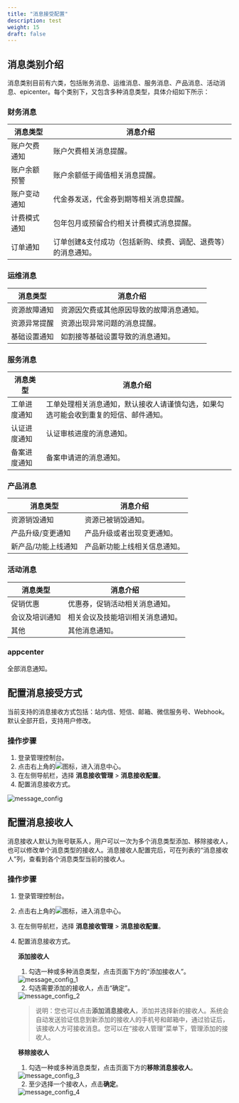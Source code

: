 ```yaml
---
title: "消息接受配置"
description: test
weight: 15
draft: false
---
```


## 消息类别介绍

消息类别目前有六类，包括账务消息、运维消息、服务消息、产品消息、活动消息、epicenter。每个类别下，又包含多种消息类型，具体介绍如下所示：

### 财务消息

| 消息类型     | 消息介绍                                                     |
| ------------ | ------------------------------------------------------------ |
| 账户欠费通知 | 账户欠费相关消息提醒。                                       |
| 账户余额预警 | 账户余额低于阈值相关消息提醒。                               |
| 账户变动通知 | 代金券发送，代金券到期等相关消息提醒。                       |
| 计费模式通知 | 包年包月或预留合约相关计费模式消息提醒。                     |
| 订单通知     | 订单创建&支付成功（包括新购、续费、调配、退费等）的消息通知。 |

### 运维消息

| 消息类型     | 消息介绍                                 |
| ------------ | ---------------------------------------- |
| 资源故障通知 | 资源因欠费或其他原因导致的故障消息通知。 |
| 资源异常提醒 | 资源出现异常问题的消息提醒。             |
| 基础设置通知 | 如割接等基础设置导致的消息通知。         |

### 服务消息

| 消息类型     | 消息介绍                                                     |
| ------------ | ------------------------------------------------------------ |
| 工单进度通知 | 工单处理相关消息通知，默认接收人请谨慎勾选，如果勾选可能会收到重复的短信、邮件通知。 |
| 认证进度通知 | 认证审核进度的消息通知。                                     |
| 备案进度通知 | 备案申请进的消息通知。                                       |

### 产品消息

| 消息类型            | 消息介绍                     |
| ------------------- | ---------------------------- |
| 资源销毁通知        | 资源已被销毁通知。           |
| 产品升级/变更通知   | 产品升级或者出现变更通知。   |
| 新产品/功能上线通知 | 产品新功能上线相关信息通知。 |

### 活动消息

| 消息类型       | 消息介绍                         |
| -------------- | -------------------------------- |
| 促销优惠       | 优惠券，促销活动相关消息通知。   |
| 会议及培训通知 | 相关会议及技能培训相关消息通知。 |
| 其他           | 其他消息通知。                   |

### appcenter

全部消息通知。

## 配置消息接受方式

当前支持的消息接收方式包括：站内信、短信、邮箱、微信服务号、Webhook。默认全部开启，支持用户修改。

### 操作步骤

1. 登录管理控制台。
2. 点击右上角的![](../../_images/notification-bell.png)图标，进入消息中心。
3. 在左侧导航栏，选择 **消息接收管理** > **消息接收配置**。
4. 配置消息接收方式。

<img src="../../_images/message_config.png" alt="message_config" style="zoom:100%;" />

## 配置消息接收人

消息接收人默认为账号联系人，用户可以一次为多个消息类型添加、移除接收人，也可以修改单个消息类型的接收人。消息接收人配置完后，可在列表的“消息接收人”列，查看到各个消息类型当前的接收人。

### 操作步骤

1. 登录管理控制台。

2. 点击右上角的![](../../_images/notification-bell.png)图标，进入消息中心。

3. 在左侧导航栏，选择 **消息接收管理** > **消息接收配置**。

4. 配置消息接收方式。

   **添加接收人**

   1. 勾选一种或多种消息类型，点击页面下方的“添加接收人”。

   <img src="../../_images/message_config_1.png" alt="message_config_1" style="zoom:100%;" />

   2. 勾选需要添加的接收人，点击“确定”。

   <img src="../../_images/message_config_2.png" alt="message_config_2" style="zoom:100%;" />

   > 说明：您也可以点击**添加消息接收人**，添加并选择新的接收人。系统会自动发送验证信息到新添加的接收人的手机号和邮箱中，通过验证后，该接收人方可接收消息。您可以在“接收人管理”菜单下，管理添加的接收人。

   **移除接收人**

   1. 勾选一种或多种消息类型，点击页面下方的**移除消息接收人**。

   <img src="../../_images/message_config_3.png" alt="message_config_3" style="zoom:100%;" />

   2. 至少选择一个接收人，点击**确定**。

   <img src="../../_images/message_config_4.png" alt="message_config_4" style="zoom:100%;" />

   


